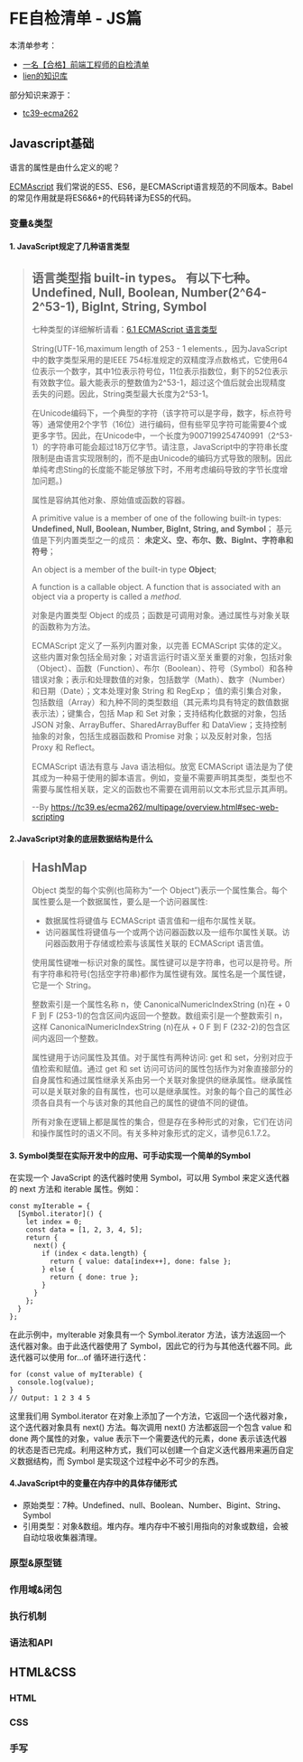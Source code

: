 # FE自检清单 - JS篇

本清单参考：
- [一名【合格】前端工程师的自检清单](https://juejin.cn/post/6844903830887366670#heading-20)
- [lien的知识库
](https://lienjack.github.io/Blog/knowledge/js/1.type.html#%E7%B1%BB%E5%9E%8B%E7%A7%8D%E7%B1%BB)

部分知识来源于：
- [tc39-ecma262](https://tc39.es/ecma262/)


## Javascript基础

语言的属性是由什么定义的呢？

[ECMAscript](https://tc39.es/ecma262/)
我们常说的ES5、ES6，是ECMAScript语言规范的不同版本。Babel的常见作用就是将ES6&6+的代码转译为ES5的代码。


### 变量&类型
#### 1. JavaScript规定了几种语言类型

> 语言类型指 built-in types。 有以下七种。**Undefined, Null, Boolean, Number(2^64-2^53-1), BigInt, String, Symbol**
> ---
> 七种类型的详细解析请看：[6.1 ECMAScript 语言类型](https://tc39.es/ecma262/multipage/ecmascript-data-types-and-values.html#sec-ecmascript-data-types-and-values)
> 
> String(UTF-16,maximum length of 253 - 1 elements.，因为JavaScript中的数字类型采用的是IEEE 754标准规定的双精度浮点数格式，它使用64位表示一个数字，其中1位表示符号位，11位表示指数位，剩下的52位表示有效数字位。最大能表示的整数值为2^53-1，超过这个值后就会出现精度丢失的问题。因此，String类型最大长度为2^53-1。
> 
> 在Unicode编码下，一个典型的字符（该字符可以是字母，数字，标点符号等）通常使用2个字节（16位）进行编码，但有些罕见字符可能需要4个或更多字节。因此，在Unicode中，一个长度为9007199254740991（2^53-1）的字符串可能会超过18万亿字节。请注意，JavaScript中的字符串长度限制是由语言实现限制的，而不是由Unicode的编码方式导致的限制。因此单纯考虑Sting的长度能不能足够放下时，不用考虑编码导致的字节长度增加问题。)
>
> 属性是容纳其他对象、原始值或函数的容器。
> 
> A primitive value  is a member of one of the following built-in types: **Undefined, Null, Boolean, Number, BigInt, String, and Symbol**；
> 基元值是下列内置类型之一的成员： **未定义、空、布尔、数、BigInt、字符串和符号**；
> 
> An object is a member of the built-in type **Object**;
> 
> A function is a callable object. A function that is associated with an object via a property is called a *method*.
>
> 对象是内置类型 Object 的成员；函数是可调用对象。通过属性与对象关联的函数称为方法。
> 
> ECMAScript 定义了一系列内置对象，以完善 ECMAScript 实体的定义。这些内置对象包括全局对象；对语言运行时语义至关重要的对象，包括对象（Object）、函数（Function）、布尔（Boolean）、符号（Symbol）和各种错误对象；表示和处理数值的对象，包括数学（Math）、数字（Number）和日期（Date）；文本处理对象 String 和 RegExp； 值的索引集合对象，包括数组（Array）和九种不同的类型数组（其元素均具有特定的数值数据表示法）；键集合，包括 Map 和 Set 对象；支持结构化数据的对象，包括 JSON 对象、ArrayBuffer、SharedArrayBuffer 和 DataView；支持控制抽象的对象，包括生成器函数和 Promise 对象；以及反射对象，包括 Proxy 和 Reflect。
>
> ECMAScript 语法有意与 Java 语法相似。放宽 ECMAScript 语法是为了使其成为一种易于使用的脚本语言。例如，变量不需要声明其类型，类型也不需要与属性相关联，定义的函数也不需要在调用前以文本形式显示其声明。
>
> --By https://tc39.es/ecma262/multipage/overview.html#sec-web-scripting

#### 2.JavaScript对象的底层数据结构是什么

> HashMap
> ---
> Object 类型的每个实例(也简称为“一个 Object”)表示一个属性集合。每个属性要么是一个数据属性，要么是一个访问器属性:
> - 数据属性将键值与 ECMAScript 语言值和一组布尔属性关联。
> - 访问器属性将键值与一个或两个访问器函数以及一组布尔属性关联。访问器函数用于存储或检索与该属性关联的 ECMAScript 语言值。
>
> 使用属性键唯一标识对象的属性。属性键可以是字符串，也可以是符号。所有字符串和符号(包括空字符串)都作为属性键有效。属性名是一个属性键，它是一个 String。
> 
> 整数索引是一个属性名称 n，使 CanonicalNumericIndexString (n)在 + 0 F 到 F (253-1)的包含区间内返回一个整数。数组索引是一个整数索引 n，这样 CanonicalNumericIndexString (n)在从 + 0 F 到 F (232-2)的包含区间内返回一个整数。
> 
> 属性键用于访问属性及其值。对于属性有两种访问: get 和 set，分别对应于值检索和赋值。通过 get 和 set 访问可访问的属性包括作为对象直接部分的自身属性和通过属性继承关系由另一个关联对象提供的继承属性。继承属性可以是关联对象的自有属性，也可以是继承属性。对象的每个自己的属性必须各自具有一个与该对象的其他自己的属性的键值不同的键值。
>
> 所有对象在逻辑上都是属性的集合，但是存在多种形式的对象，它们在访问和操作属性时的语义不同。有关多种对象形式的定义，请参见6.1.7.2。

#### 3. Symbol类型在实际开发中的应用、可手动实现一个简单的Symbol

在实现一个 JavaScript 的迭代器时使用 Symbol，可以用 Symbol 来定义迭代器的 next 方法和 iterable 属性。例如：

```
const myIterable = {
  [Symbol.iterator]() {
    let index = 0;
    const data = [1, 2, 3, 4, 5];
    return {
      next() {
        if (index < data.length) {
          return { value: data[index++], done: false };
        } else {
          return { done: true };
        }
      }
    };
  }
};
```

在此示例中，myIterable 对象具有一个 Symbol.iterator 方法，该方法返回一个迭代器对象。由于此迭代器使用了 Symbol，因此它的行为与其他迭代器不同。此迭代器可以使用 for...of 循环进行迭代：

```
for (const value of myIterable) {
  console.log(value);
}
// Output: 1 2 3 4 5
```

这里我们用 Symbol.iterator 在对象上添加了一个方法，它返回一个迭代器对象，这个迭代器对象具有 next() 方法。每次调用 next() 方法都返回一个包含 value 和 done 两个属性的对象，value 表示下一个需要迭代的元素，done 表示该迭代器的状态是否已完成。利用这种方式，我们可以创建一个自定义迭代器用来遍历自定义数据结构，而 Symbol 是实现这个过程中必不可少的东西。

#### 4.JavaScript中的变量在内存中的具体存储形式
- 原始类型：7种。Undefined、null、Boolean、Number、Bigint、String、Symbol
- 引用类型：对象&数组。堆内存。堆内存中不被引用指向的对象或数组，会被自动垃圾收集器清理。




### 原型&原型链
### 作用域&闭包
### 执行机制
### 语法和API
## HTML&CSS
### HTML
### CSS
### 手写